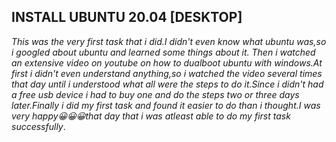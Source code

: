 INSTALL UBUNTU 20.04 [DESKTOP]
---

_This was the very first task that i did.I didn't even know what ubuntu was,so i googled about ubuntu and learned some things about it.
Then i watched an extensive video on youtube on how to dualboot ubuntu with windows.At first i didn't even understand anything,so i watched 
the video several times that day until i understood what all were the steps to do it.Since i didn't had a free usb device i had to buy one
and do the steps two or three days later.Finally i did my first task and found it easier to do than i thought.I was very 
happy:grinning::grinning::grinning:that day that i was atleast able to do my first task successfully_.
